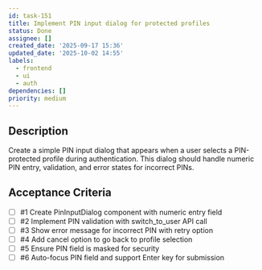 ```yaml
---
id: task-151
title: Implement PIN input dialog for protected profiles
status: Done
assignee: []
created_date: '2025-09-17 15:36'
updated_date: '2025-10-02 14:55'
labels:
  - frontend
  - ui
  - auth
dependencies: []
priority: medium
---
```


## Description

Create a simple PIN input dialog that appears when a user selects a PIN-protected profile during authentication. This dialog should handle numeric PIN entry, validation, and error states for incorrect PINs.

## Acceptance Criteria
<!-- AC:BEGIN -->
- [ ] #1 Create PinInputDialog component with numeric entry field
- [ ] #2 Implement PIN validation with switch_to_user API call
- [ ] #3 Show error message for incorrect PIN with retry option
- [ ] #4 Add cancel option to go back to profile selection
- [ ] #5 Ensure PIN field is masked for security
- [ ] #6 Auto-focus PIN field and support Enter key for submission
<!-- AC:END -->
